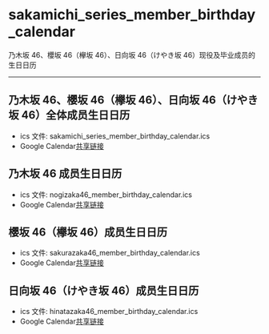 # sakamichi_series_member_birthday_calendar

乃木坂 46、櫻坂 46（欅坂 46）、日向坂 46（けやき坂 46）现役及毕业成员的生日日历

---

## 乃木坂 46、櫻坂 46（欅坂 46）、日向坂 46（けやき坂 46）全体成员生日日历

- ics 文件: sakamichi_series_member_birthday_calendar.ics
- Google Calendar[共享链接](https://calendar.google.com/calendar/embed?src=07f28fb3fb4691295f0b59800880a510c3cbcc7330e2ee9efec9017ec052dc47%40group.calendar.google.com&ctz=Asia%2FShanghai)

## 乃木坂 46 成员生日日历

- ics 文件: nogizaka46_member_birthday_calendar.ics
- Google Calendar[共享链接](https://calendar.google.com/calendar/embed?src=92273007e700f0260bd40ef1cbd11bcc8481dcf9cc9e98daf0bd7d7c245c53e7%40group.calendar.google.com&ctz=Asia%2FShanghai)

## 櫻坂 46（欅坂 46）成员生日日历

- ics 文件: sakurazaka46_member_birthday_calendar.ics
- Google Calendar[共享链接](https://calendar.google.com/calendar/embed?src=3e88085c702b1cce3411eedd572aa5ae1cdff02fc33f00b2cdc5b734e69c85dd%40group.calendar.google.com&ctz=Asia%2FShanghai)

## 日向坂 46（けやき坂 46）成员生日日历

- ics 文件: hinatazaka46_member_birthday_calendar.ics
- Google Calendar[共享链接](https://calendar.google.com/calendar/embed?src=57f305439c6ea1209109a241442472b1bab56dc3ebf6c4e34c176c130282fe6a%40group.calendar.google.com&ctz=Asia%2FShanghai)
